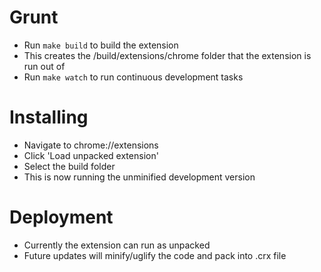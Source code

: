 # Grunt
  * Run `make build` to build the extension
  * This creates the /build/extensions/chrome folder that the extension is run out of
  * Run `make watch` to run continuous development tasks

# Installing
  * Navigate to chrome://extensions
  * Click 'Load unpacked extension'
  * Select the build folder
  * This is now running the unminified development version

# Deployment
  * Currently the extension can run as unpacked
  * Future updates will minify/uglify the code and pack into .crx file
